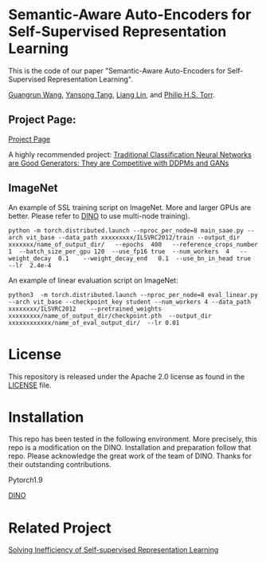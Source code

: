 # Semantic-Aware Auto-Encoders for Self-Supervised Representation Learning


This is the code of our paper "Semantic-Aware Auto-Encoders for Self-Supervised Representation Learning".


[Guangrun Wang](https://wanggrun.github.io), [Yansong Tang](https://andytang15.github.io/), [Liang Lin](http://www.linliang.net/), and [Philip H.S. Torr](https://www.robots.ox.ac.uk/~phst/).


## Project Page:

[Project Page](https://wanggrun.github.io/projects/works/saae)


A highly recommended project: [Traditional Classification Neural Networks are Good Generators: They are Competitive with DDPMs and GANs](https://classifier-as-generator.github.io/)


## ImageNet


An example of SSL training script on ImageNet. More and larger GPUs are better. Please refer to [DINO](https://github.com/facebookresearch/dino) to use multi-node training).



```shell
python -m torch.distributed.launch --nproc_per_node=8 main_saae.py --arch vit_base --data_path xxxxxxxxx/ILSVRC2012/train --output_dir  xxxxxxx/name_of_output_dir/   --epochs  400   --reference_crops_number  1  --batch_size_per_gpu 120  --use_fp16 true  --num_workers  4   --weight_decay  0.1    --weight_decay_end   0.1  --use_bn_in_head true   --lr  2.4e-4

```


An example of linear evaluation script on ImageNet:


```shell
python3  -m torch.distributed.launch --nproc_per_node=8 eval_linear.py --arch vit_base --checkpoint_key student --num_workers 4 --data_path  xxxxxxxx/ILSVRC2012    --pretrained_weights   xxxxxxxxx/name_of_output_dir/checkpoint.pth  --output_dir   xxxxxxxxxxxx/name_of_eval_output_dir/  --lr 0.01

```


# License
This repository is released under the Apache 2.0 license as found in the [LICENSE](LICENSE) file.


# Installation


This repo has been tested in the following environment. More precisely, this repo is a modification on the DINO. Installation and preparation follow that repo. Please acknowledge the great work of the team of DINO. Thanks for their outstanding contributions.


Pytorch1.9


[DINO](https://github.com/facebookresearch/dino)

# Related Project


[Solving Inefficiency of Self-supervised Representation Learning](https://github.com/wanggrun/triplet)

